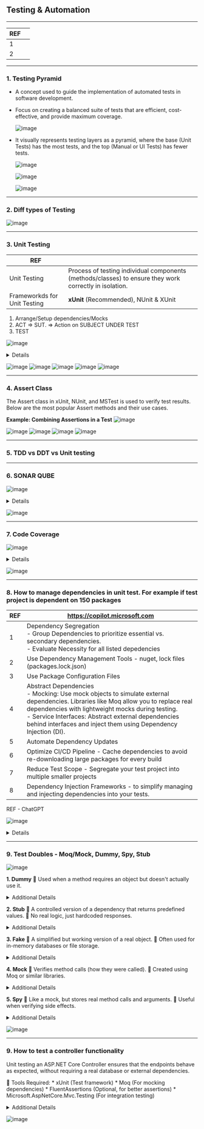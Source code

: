 ## Testing & Automation

---------------------------------------------
| REF | |
| - | - |
| 1 |   |
| 2 | 
---------------------------------------------
### 1. Testing Pyramid 

*  A concept used to guide the implementation of automated tests in software development. 
*  Focus on creating a balanced suite of tests that are efficient, cost-effective, and provide maximum coverage.

    ![image](https://github.com/user-attachments/assets/41c01702-f71b-4cf1-8d7a-ac964e62ad35)
      
*  It visually represents testing layers as a pyramid, where the base (Unit Tests) has the most tests, and the top (Manual or UI Tests) has fewer tests.

   ![image](https://github.com/user-attachments/assets/08488543-a380-4a95-8374-87c7bac9f0a6)

   ![image](https://github.com/user-attachments/assets/8e250006-491d-4ea3-8edc-89e57c845592)

   ![image](https://github.com/user-attachments/assets/cfec99ca-1cd8-4fae-b9a7-2b093b5db2e7)

---------------------------------------------
### 2. Diff types of Testing

![image](https://github.com/user-attachments/assets/8ec4ccb0-8e77-4467-b66f-326e0fb8547f)

---------------------------------------------
### 3. Unit Testing 

| REF | |
| - | - |
| Unit Testing | Process of testing individual components (methods/classes) to ensure they work correctly in isolation.   |
| Frameworkds for Unit Testing | **xUnit** (Recommended), NUnit & XUnit  | 

1. Arrange/Setup dependencies/Mocks
2. ACT =>   SUT. => Action  on SUBJECT UNDER TEST
3. TEST

![image](https://github.com/user-attachments/assets/df470d90-5ef1-4648-aa9c-926ac67027fa)   

<details>
    <summary> Details </summary>
    
Steps  
 1. Setting Up Unit Testing in C# .NET
 2. Writing a Simple Unit Test
       ![image](https://github.com/user-attachments/assets/8f610e73-cd1e-49de-b52e-bb040fdf456e)
       ![image](https://github.com/user-attachments/assets/214a3070-ae52-4eb7-a658-d08993f214b4)

       ![image](https://github.com/user-attachments/assets/17853c54-bcc0-4435-9a12-361359a73be2)
 3. Running Unit Tests
 4. Testing Exceptions & Edge Cases
      ![image](https://github.com/user-attachments/assets/1b880cc3-47cb-4b87-850c-91e2b9e4f279)
    
 5. Using Theory for Parameterized Tests
    ![image](https://github.com/user-attachments/assets/cfe21112-78cc-4acc-bcd3-a6e0f9d73879)

 6. Mocking Dependencies Using Moq
      ![image](https://github.com/user-attachments/assets/341075ee-6521-49ac-8543-035aa0af684e)
      ![image](https://github.com/user-attachments/assets/7b303eed-b8dd-4600-8f99-62fc9b075609)

 7. Best Practices for Unit Testing

    ![image](https://github.com/user-attachments/assets/6aae0527-15f6-4e5c-90ba-11946e3776dc)

 8.  Running Tests in CI/CD (GitHub Actions)
      ![image](https://github.com/user-attachments/assets/ec7fb518-ee8f-442b-8d39-9facbe3e7d88)

</details>

![image](https://github.com/user-attachments/assets/ad4df536-1a72-4e1a-b842-7fecad5a080e)
![image](https://github.com/user-attachments/assets/8d459b13-6a59-4aa8-82ec-4f0075d2f330)
![image](https://github.com/user-attachments/assets/988b4ba1-2fc6-46db-b94a-ddf089640079)
![image](https://github.com/user-attachments/assets/8675a397-36c8-4f60-9b93-94bf0d198511)
![image](https://github.com/user-attachments/assets/d3a1567b-2766-4930-a129-b4218bb61cee)

---------------------------------------------
### 4. Assert Class

The Assert class in xUnit, NUnit, and MSTest is used to verify test results. Below are the most popular Assert methods and their use cases.

**Example: Combining Assertions in a Test**
![image](https://github.com/user-attachments/assets/1ef8d397-9c7d-463e-a2b5-2270400aec19)

![image](https://github.com/user-attachments/assets/44bef8c5-bc16-46a8-a634-ac12a1d4773f)
![image](https://github.com/user-attachments/assets/8e001ad9-2d3e-438c-8706-a698ffcf9368)
![image](https://github.com/user-attachments/assets/985c23ef-c804-4af7-ac9c-22b054065ab5)
![image](https://github.com/user-attachments/assets/697ef686-b6f0-43fa-af4b-5b11a6ab6c3c)


---------------------------------------------
### 5. TDD vs DDT vs Unit testing

---------------------------------------------
### 6. SONAR QUBE

![image](https://github.com/user-attachments/assets/fa26db35-5020-45df-92da-1af4f6270012)

<details>
    <summary> Details </summary>
    
![image](https://github.com/user-attachments/assets/131e94b9-a1b1-4ed8-ad4b-714c49379bfb)

![image](https://github.com/user-attachments/assets/e502bcd8-6ef3-49cc-b552-7d4f86e2342a)

![image](https://github.com/user-attachments/assets/5fee6fc3-0b79-4ea6-afc4-6bdb9764cca3)

![image](https://github.com/user-attachments/assets/dd67d151-d0a9-407f-8b9c-59124cde2844)

</details>

![image](https://github.com/user-attachments/assets/407ff2df-f07a-492a-8318-49494b195dfc)

---------------------------------------------
### 7. Code Coverage

![image](https://github.com/user-attachments/assets/8d81f392-fd50-44ac-a72d-e5e35025df29)

<details>
    <summary> Details </summary>
    
![image](https://github.com/user-attachments/assets/008857d9-7c9b-4698-bc2f-3cd8568bbae4)

![image](https://github.com/user-attachments/assets/b029c509-16d8-47de-94f9-b1cd55f29fa6)

![image](https://github.com/user-attachments/assets/7261ec54-2f18-4e94-bbd7-2af0fc3f393a)

</details>

![image](https://github.com/user-attachments/assets/d14473c4-03ee-42d8-84ea-a322d5a35d61)

---------------------------------------------
### 8. How to manage dependencies in unit test. For example if test project is dependent on 150 packages

| REF | https://copilot.microsoft.com |
| - | - |
| 1 | Dependency Segregation </br> -  Group Dependencies to  prioritize essential vs. secondary dependencies. </br> -   Evaluate Necessity for all listed depedencies |
| 2 | Use Dependency Management Tools - nuget, lock files (packages.lock.json) |
| 3 | Use Package Configuration Files | 
| 4 | Abstract Dependencies </br> -  Mocking: Use mock objects to simulate external dependencies. Libraries like Moq allow you to replace real dependencies with lightweight mocks during testing. </br> -  Service Interfaces: Abstract external dependencies behind interfaces and inject them using Dependency Injection (DI). |
| 5 | Automate Dependency Updates |
| 6 | Optimize CI/CD Pipeline - Cache dependencies to avoid re-downloading large packages for every build |  
| 7 | Reduce Test Scope - Segregate your test project into multiple smaller projects | 
| 8 |  Dependency Injection Frameworks - to simplify managing and injecting dependencies into your tests. |

REF - ChatGPT

![image](https://github.com/user-attachments/assets/d83c7718-9c16-48d5-b900-623410bd8597)

<details>
    <summary> Details </summary>
    
![image](https://github.com/user-attachments/assets/48290270-c73b-45fb-9ecd-627d9c290b01)
![image](https://github.com/user-attachments/assets/ad55b434-a9ab-42f3-9cf0-0ff78d3ab7c3)
![image](https://github.com/user-attachments/assets/2c93a9e7-af40-4046-b793-e08b57748566)
![image](https://github.com/user-attachments/assets/9fb1094a-32b1-45b4-8ddb-7f0fbb578f47)
![image](https://github.com/user-attachments/assets/21912d66-ffe9-4382-b69b-1850fc876edc)
![image](https://github.com/user-attachments/assets/8fbe8b46-cf1c-4e82-b1cf-c7f801213943)
![image](https://github.com/user-attachments/assets/b57a49f2-72a3-42f0-8af1-ce97a4e1bfaf)
![image](https://github.com/user-attachments/assets/22cd0668-1fdd-4217-af9a-9bdc9ed275f2)
![image](https://github.com/user-attachments/assets/a0974961-df52-48e8-974f-c5c5d9a6c0cd)
![image](https://github.com/user-attachments/assets/2cac1390-ab0f-4e7d-ada7-2a55f04abc97)
![image](https://github.com/user-attachments/assets/373bd5d8-34d0-4035-b134-e35425f1664e)
![image](https://github.com/user-attachments/assets/c0e3a8f6-32f4-435e-952c-0334473c440c)

</details>

---------------------------------------------
### 9. Test Doubles - Moq/Mock, Dummy, Spy, Stub
![image](https://github.com/user-attachments/assets/1db429ed-6711-4f19-b308-4df96d747e11)

**1. Dummy**
   🔹 Used when a method requires an object but doesn't actually use it.
<details>
    <summary> Additional Details </summary>
    
![image](https://github.com/user-attachments/assets/54f53684-eb78-42e2-a434-4e4d856ef5e1)
    
</details>

**2. Stub**
🔹 A controlled version of a dependency that returns predefined values.
🔹 No real logic, just hardcoded responses.
<details>
    <summary> Additional Details </summary>
    
![image](https://github.com/user-attachments/assets/05c0ce1a-3455-48f3-b698-be86785ad744)

</details>

**3. Fake**
🔹 A simplified but working version of a real object.
🔹 Often used for in-memory databases or file storage.
<details>
    <summary> Additional Details </summary>
    
   ![image](https://github.com/user-attachments/assets/d5a696f9-503e-48bd-80d4-74a6b67061de)
   
</details>

**4. Mock**
🔹 Verifies method calls (how they were called).
🔹 Created using Moq or similar libraries.
<details>
    <summary> Additional Details </summary>
    
![image](https://github.com/user-attachments/assets/070c05a2-b35d-4284-9ec1-bc08ede7d234)
    
</details>

**5. Spy**
🔹 Like a mock, but stores real method calls and arguments.
🔹 Useful when verifying side effects.
<details>
    <summary> Additional Details </summary>
    
![image](https://github.com/user-attachments/assets/af161c3c-25b0-41bd-9d61-41639ffbf612)
    
</details>

![image](https://github.com/user-attachments/assets/8217ee40-633e-4422-9398-6b3255bca837)

---------------------------------------------
### 9. How to test a controller functionality

Unit testing an ASP.NET Core Controller ensures that the endpoints behave as expected, without requiring a real database or external dependencies.

🔹 Tools Required:
    *    xUnit (Test framework)
    *    Moq (For mocking dependencies)
    *    FluentAssertions (Optional, for better assertions)
    *    Microsoft.AspNetCore.Mvc.Testing (For integration testing)

<details>
    <summary> Additional Details </summary>
    🔹 STEPS
       1. Controller Setup - Let's assume we have a UserController that interacts with a service:
    
    ![image](https://github.com/user-attachments/assets/f30128dd-6923-49e6-b0f8-fa87510809b3)
    
![image](https://github.com/user-attachments/assets/3f0f37fc-ad0d-4bc2-ab62-9214ed806977)

![image](https://github.com/user-attachments/assets/e45b3516-656d-4944-aa5d-bb68b95c6bde)

![image](https://github.com/user-attachments/assets/d4b0c280-9fcb-43d5-a5d1-3a1ee851f256)

![image](https://github.com/user-attachments/assets/a190a776-b762-4eb3-a68d-eef8bc547fb9)

![image](https://github.com/user-attachments/assets/95996505-b245-404e-9793-bc106af5d15b)

![image](https://github.com/user-attachments/assets/d46a77b1-c9d5-46ac-be33-abcae0bf52f3)

</details>

![image](https://github.com/user-attachments/assets/a7c82542-d62e-4b82-9974-b2c44f6989b9)

